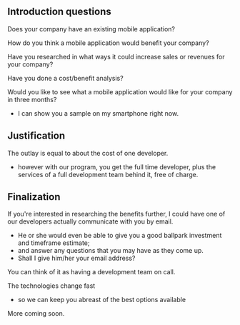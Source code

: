 
## Introduction questions

Does your company have an existing mobile application?

How do you think a mobile application would benefit your company?

Have you researched in what ways it could increase sales or revenues for your company?

Have you done a cost/benefit analysis?


Would you like to see what a mobile application would like for your company in three months?
- I can show you a sample on my smartphone right now.




## Justification

The outlay is equal to about the cost of one developer.
- however with our program, you get the full time developer, plus the services of a full development team behind it, free of charge.


## Finalization

If you're interested in researching the benefits further, I could have one of our developers actually communicate with you by email.
- He or she would even be able to give you a good ballpark investment and timeframe estimate; 
- and answer any questions that you may have as they come up.
- Shall I give him/her your email address?
   
You can think of it as having a development team on call.

The technologies change fast
- so we can keep you abreast of the best options available




More coming soon.